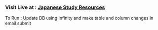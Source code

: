 <h3>Visit Live at :  <a href="http://japanesestudyresources.infinityfreeapp.com">Japanese Study Resources</a> </h3>
<p>To Run : Update DB using Infinity and make table and column changes in email submit</p>

